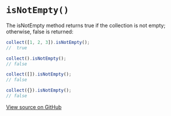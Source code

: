 # `isNotEmpty()`

The isNotEmpty method returns true if the collection is not empty; otherwise, false is returned:

```js
collect([1, 2, 3]).isNotEmpty();
//  true

collect().isNotEmpty();
// false

collect([]).isNotEmpty();
// false

collect({}).isNotEmpty();
// false
```

[View source on GitHub](https://github.com/ecrmnn/collect.js/blob/master/src/methods/isNotEmpty.js)